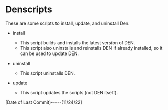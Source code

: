 # Denscripts

These are some scripts to install, update, and uninstall Den.

+ install

  + This script builds and installs the latest version of DEN.
  + This script also uninstalls and reinstalls DEN if already installed, so it can be used to update DEN.
  
+ uninstall

  + This script uninstalls DEN.

+ update

  + This script updates the scripts (not DEN itself).

[Date of Last Commit)-----(11/24/22]
